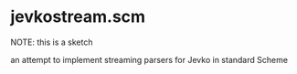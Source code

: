 # jevkostream.scm

NOTE: this is a sketch

an attempt to implement streaming parsers for Jevko in standard Scheme